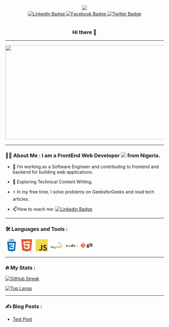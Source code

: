

<div id="header" align="center">
  <img src="https://media.giphy.com/media/Vf3ZKdillTMOOaOho0/giphy.gif" width="100"/>


  <div id="badges">
    <a href="https://www.linkedin.com/in/adegbenjo-elijah-338448224/">
      <img src="https://img.shields.io/badge/LinkedIn-blue?style=for-the-badge&logo=linkedin&logoColor=white" alt="LinkedIn Badge"/>
    </a>
    <a href="https://facebook.com/elijah.adegbenjo.3">
      <img src="https://img.shields.io/badge/Facebook-red?style=for-the-badge&logo=facebook&logoColor=white" alt="Facebook Badge"/>
    </a>
    <a href="https://twitter.com/Elijah_ish">
      <img src="https://img.shields.io/badge/Twitter-blue?style=for-the-badge&logo=twitter&logoColor=white" alt="Twitter Badge"/>
    </a>
  </div>

  <img src="https://komarev.com/ghpvc/?username=Adeelijah&style=flat-square&color=blue" alt=""/>
  
  ### Hi there 👋

 </div>
 
 ---
 
 <div align="center">
  <img src="https://media.giphy.com/media/dWesBcTLavkZuG35MI/giphy.gif" width="600" height="300"/>
</div>

---

### :man_technologist: About Me : I am a FrontEnd Web Developer <img src="https://media.giphy.com/media/WUlplcMpOCEmTGBtBW/giphy.gif" width="30"> from Nigeria.


- :telescope: I’m working as a Software Engineer and contributing to frontend and backend for building web applications.

- :seedling: Exploring Technical Content Writing.

- :zap: In my free time, I solve problems on GeeksforGeeks and read tech articles.

- :mailbox:How to reach me: [![Linkedin Badge](https://img.shields.io/badge/-linkedin-blue?style=flat&logo=Linkedin&logoColor=white)](https://www.linkedin.com/in/adegbenjo-elijah-338448224/)


---

### :hammer_and_wrench: Languages and Tools :
<div>
     <img src="https://github.com/devicons/devicon/blob/master/icons/css3/css3-plain-wordmark.svg"  title="CSS3" alt="CSS" width="40" height="40"/>&nbsp;
    <img src="https://github.com/devicons/devicon/blob/master/icons/html5/html5-original.svg" title="HTML5" alt="HTML" width="40" height="40"/>&nbsp;
    <img src="https://github.com/devicons/devicon/blob/master/icons/javascript/javascript-original.svg" title="JavaScript" alt="JavaScript" width="40"            
    <img src="https://github.com/devicons/devicon/blob/master/icons/react/react-original-wordmark.svg" title="React" alt="React" width="40" height="40"/>&nbsp;       
    <img src="https://github.com/devicons/devicon/blob/master/icons/mysql/mysql-original-wordmark.svg" title="MySQL"  alt="MySQL" width="40" height="40"/>&nbsp;
    <img src="https://github.com/devicons/devicon/blob/master/icons/nodejs/nodejs-original-wordmark.svg" title="NodeJS" alt="NodeJS" width="40" height="40"/>&nbsp;
    <img src="https://github.com/devicons/devicon/blob/master/icons/git/git-original-wordmark.svg" title="Git" **alt="Git" width="40" height="40"/>
</div>

---

### :fire: My Stats :

[![GitHub Streak](http://github-readme-streak-stats.herokuapp.com?user=Adeelijah&theme=dark&background=000000)](https://git.io/streak-stats)

[![Top Langs](https://github-readme-stats.vercel.app/api/top-langs/?username=Adeelijah&layout=compact&theme=vision-friendly-dark)](https://github.com/anuraghazra/github-readme-stats)

---

### :writing_hand: Blog Posts :
<!-- BLOG-POST-LIST:START -->
- [Test Post](https://dev.to/adeelijah/test-post-490g)
<!-- BLOG-POST-LIST:END -->
<!--
**Adeelijah/Adeelijah** is a ✨ _special_ ✨ repository because its `README.md` (this file) appears on your GitHub profile.

